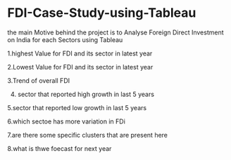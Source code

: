 # FDI-Case-Study-using-Tableau

the main Motive behind the project is to Analyse Foreign Direct Investment on India for each Sectors using Tableau


   
   1.highest Value for FDI and its sector in latest year
   
   2.Lowest Value for FDI and its sector in latest year
   
   3.Trend of overall FDI 
   
   4. sector that reported high growth in last 5 years
   
   5.sector that reported low growth in last 5 years
   
   6.which sectoe has more variation in FDi
   
   7.are there some specific clusters that are present here
   
   8.what is thwe foecast for next year
